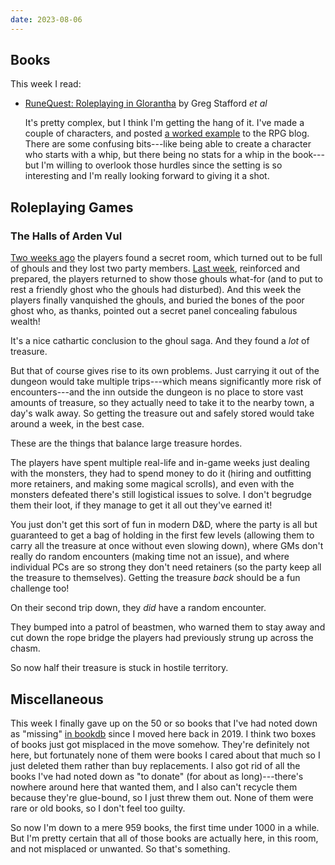 ```yaml
---
date: 2023-08-06
---
```


## Books

This week I read:

- [RuneQuest: Roleplaying in Glorantha][] by Greg Stafford *et al*

  It's pretty complex, but I think I'm getting the hang of it.  I've made a
  couple of characters, and posted [a worked example][] to the RPG blog.  There
  are some confusing bits---like being able to create a character who starts
  with a whip, but there being no stats for a whip in the book---but I'm willing
  to overlook those hurdles since the setting is so interesting and I'm really
  looking forward to giving it a shot.

[RuneQuest: Roleplaying in Glorantha]: https://www.chaosium.com/runequest-roleplaying-in-glorantha-hardcover/
[a worked example]: https://www.lookwhattheshoggothdraggedin.com/post/rqg-character-creation-example.html


## Roleplaying Games

### The Halls of Arden Vul

[Two weeks ago][] the players found a secret room, which turned out to be full
of ghouls and they lost two party members.  [Last week][], reinforced and
prepared, the players returned to show those ghouls what-for (and to put to rest
a friendly ghost who the ghouls had disturbed).  And this week the players
finally vanquished the ghouls, and buried the bones of the poor ghost who, as
thanks, pointed out a secret panel concealing fabulous wealth!

It's a nice cathartic conclusion to the ghoul saga. And they found a *lot* of
treasure.

But that of course gives rise to its own problems.  Just carrying it out of the
dungeon would take multiple trips---which means significantly more risk of
encounters---and the inn outside the dungeon is no place to store vast amounts
of treasure, so they actually need to take it to the nearby town, a day's walk
away.  So getting the treasure out and safely stored would take around a week,
in the best case.

These are the things that balance large treasure hordes.

The players have spent multiple real-life and in-game weeks just dealing with
the monsters, they had to spend money to do it (hiring and outfitting more
retainers, and making some magical scrolls), and even with the monsters defeated
there's still logistical issues to solve.  I don't begrudge them their loot, if
they manage to get it all out they've earned it!

You just don't get this sort of fun in modern D&D, where the party is all but
guaranteed to get a bag of holding in the first few levels (allowing them to
carry all the treasure at once without even slowing down), where GMs don't
really do random encounters (making time not an issue), and where individual PCs
are so strong they don't need retainers (so the party keep all the treasure to
themselves).  Getting the treasure *back* should be a fun challenge too!

On their second trip down, they *did* have a random encounter.

They bumped into a patrol of beastmen, who warned them to stay away and cut down
the rope bridge the players had previously strung up across the chasm.

So now half their treasure is stuck in hostile territory.

[Two weeks ago]: notes/253.html
[Last week]: notes/254.html


## Miscellaneous

This week I finally gave up on the 50 or so books that I've had noted down as
"missing" [in bookdb][] since I moved here back in 2019.  I think two boxes of
books just got misplaced in the move somehow.  They're definitely not here, but
fortunately none of them were books I cared about that much so I just deleted
them rather than buy replacements.  I also got rid of all the books I've had
noted down as "to donate" (for about as long)---there's nowhere around here that
wanted them, and I also can't recycle them because they're glue-bound, so I just
threw them out.  None of them were rare or old books, so I don't feel too
guilty.

So now I'm down to a mere 959 books, the first time under 1000 in a while.  But
I'm pretty certain that all of those books are actually here, in this room, and
not misplaced or unwanted.  So that's something.

[in bookdb]: https://bookdb.barrucadu.co.uk/search
